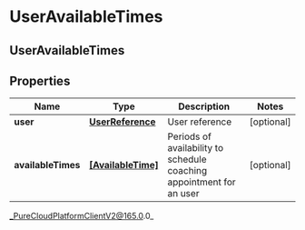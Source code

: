 # UserAvailableTimes

## UserAvailableTimes

## Properties

|Name | Type | Description | Notes|
|------------ | ------------- | ------------- | -------------|
| **user** | [**UserReference**](UserReference) | User reference | [optional] |
| **availableTimes** | [**[AvailableTime]**]([AvailableTime]) | Periods of availability to schedule coaching appointment for an user | [optional] |



_PureCloudPlatformClientV2@165.0.0_

